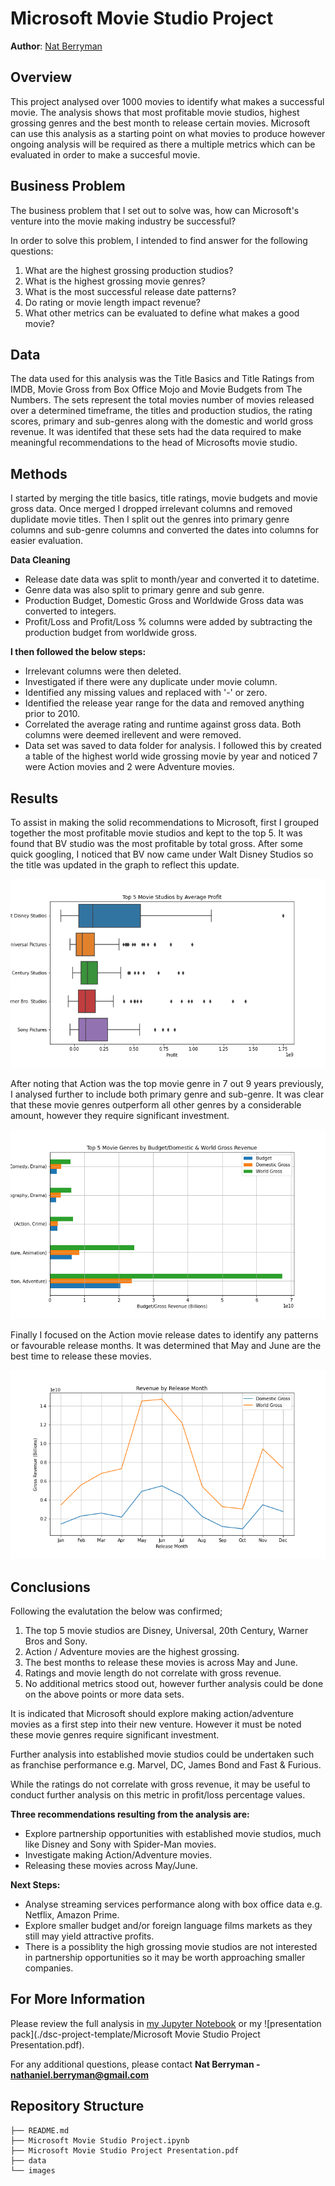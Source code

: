 # Microsoft Movie Studio Project

**Author**: [Nat Berryman](https://github.com/natberr)

## Overview

This project analysed over 1000 movies to identify what makes a successful movie. The analysis shows that most profitable movie studios, highest grossing genres and the best month to release certain movies. Microsoft can use this analysis as a starting point on what movies to produce however ongoing analysis will be required as there a multiple metrics which can be evaluated in order to make a succesful movie.

## Business Problem

The business problem that I set out to solve was, how can Microsoft's venture into the movie making industry be successful?

In order to solve this problem, I intended to find answer for the following questions:
1. What are the highest grossing production studios?
2. What is the highest grossing movie genres?
3. What is the most successful release date patterns?
4. Do rating or movie length impact revenue?
5. What other metrics can be evaluated to define what makes a good movie?

## Data

The data used for this analysis was the Title Basics and Title Ratings from IMDB, Movie Gross from Box Office Mojo and Movie Budgets from The Numbers. The sets represent the total movies number of movies released over a determined timeframe, the titles and production studios, the rating scores, primary and sub-genres along with the domestic and world gross revenue. It was identifed that these sets had the data required to make meaningful recommendations to the head of Microsofts movie studio.

## Methods

I started by merging the title basics, title ratings, movie budgets and movie gross data.
Once merged I dropped irrelevant columns and removed duplidate movie titles.
Then I split out the genres into primary genre columns and sub-genre columns and converted the dates into columns for easier evaluation.  

**Data Cleaning**
- Release date data was split to month/year and converted it to datetime.
- Genre data was also split to primary genre and sub genre.
- Production Budget, Domestic Gross and Worldwide Gross data was converted to integers.
- Profit/Loss and Profit/Loss % columns were added by subtracting the production budget from worldwide gross.

**I then followed the below steps:**

- Irrelevant columns were then deleted.
- Investigated if there were any duplicate under movie column.
- Identified any missing values and replaced with '-' or zero.
- Identified the release year range for the data and removed anything prior to 2010.
- Correlated the average rating and runtime against gross data. Both columns were deemed irellevent and were removed.
- Data set was saved to data folder for analysis. I followed this by created a table of the highest world wide grossing movie by year and noticed 7 were Action movies and 2 were Adventure movies.

## Results

To assist in making the solid recommendations to Microsoft, first I grouped together the most profitable movie studios and kept to the top 5. It was found that BV studio was the most profitable by total gross. After some quick googling, I noticed that BV now came under Walt Disney Studios so the title was updated in the graph to reflect this update.

![](./images/Studio_Profit.png)

After noting that Action was the top movie genre in 7 out 9 years previously, I analysed further to include both primary genre and sub-genre. It was clear that these movie genres outperform all other genres by a considerable amount, however they require significant investment.

![](./images/Rev_Genre.png)

Finally I focused on the Action movie release dates to identify any patterns or favourable release months. It was determined that May and June are the best time to release these movies.

![](./images/Rev_Month.png)

## Conclusions

Following the evalutation the below was confirmed;

1. The top 5 movie studios are Disney, Universal, 20th Century, Warner Bros and Sony.
2. Action / Adventure movies are the highest grossing.
3. The best months to release these movies is across May and June.
4. Ratings and movie length do not correlate with gross revenue.
5. No additional metrics stood out, however further analysis could be done on the above points or more data sets.

It is indicated that Microsoft should explore making action/adventure movies as a first step into their new venture. However it must be noted these movie genres require significant investment.

Further analysis into established movie studios could be undertaken such as franchise performance e.g. Marvel, DC, James Bond and Fast & Furious.

While the ratings do not correlate with gross revenue, it may be useful to conduct further analysis on this metric in profit/loss percentage values.

**Three recommendations resulting from the analysis are:**
- Explore partnership opportunities with established movie studios, much like Disney and Sony with Spider-Man movies.
- Investigate making Action/Adventure movies.
- Releasing these movies across May/June.

**Next Steps:**
- Analyse streaming services performance along with box office data e.g. Netflix, Amazon Prime.
- Explore smaller budget and/or foreign language films markets as they still may yield attractive profits.
- There is a possiblity the high grossing movie studios are not interested in partnership opportunities so it may be worth approaching smaller companies.

## For More Information

Please review the full analysis in [my Jupyter Notebook](http://localhost:8888/notebooks/Desktop/AcademyXI/Project1/dsc-project-template/Microsoft%20Movie%20Studio%20Project.ipynb) or my ![presentation pack](./dsc-project-template/Microsoft Movie Studio Project Presentation.pdf).

For any additional questions, please contact **Nat Berryman - nathaniel.berryman@gmail.com**

## Repository Structure

```
├── README.md
├── Microsoft Movie Studio Project.ipynb
├── Microsoft Movie Studio Project Presentation.pdf
├── data
└── images
```
